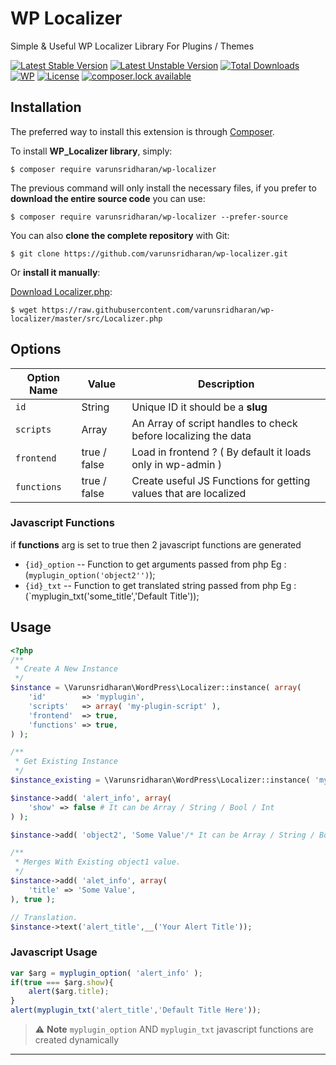 # WP Localizer
Simple & Useful WP Localizer Library For Plugins / Themes

[![Latest Stable Version][latest-stable-version-img]][latest-stable-version-link]
[![Latest Unstable Version][latest-Unstable-version-img]][latest-Unstable-version-link]
[![Total Downloads][total-downloads-img]][total-downloads-link]
[![WP][wpcs-img]][wpcs-link]
[![License][license-img]][license-link]
[![composer.lock available][composerlock-img]][composerlock-link]

## Installation
The preferred way to install this extension is through [Composer][composer].

To install **WP_Localizer library**, simply:

    $ composer require varunsridharan/wp-localizer

The previous command will only install the necessary files, if you prefer to **download the entire source code** you can use:

    $ composer require varunsridharan/wp-localizer --prefer-source

You can also **clone the complete repository** with Git:

    $ git clone https://github.com/varunsridharan/wp-localizer.git

Or **install it manually**:

[Download Localizer.php][downloadphp]:

    $ wget https://raw.githubusercontent.com/varunsridharan/wp-localizer/master/src/Localizer.php


## Options
| Option Name | Value | Description |
| --- | --- | --- |
| `id` |  String | Unique ID it should be a **slug** |
| `scripts` | Array |  An Array of script handles to check before localizing the data  |
| `frontend` | true / false |  Load in frontend ? ( By default it loads only in wp-admin )
| `functions` | true / false |  Create useful JS Functions for getting values that are localized

### Javascript Functions
if **functions** arg is set to true then 2 javascript functions are generated
* `{id}_option` -- Function to get arguments passed from php Eg : (`myplugin_option('object2'')`);
* `{id}_txt` -- Function to get translated string passed from php Eg : (`myplugin_txt('some_title','Default Title'));

## Usage

```php
<?php
/**
 * Create A New Instance
 */
$instance = \Varunsridharan\WordPress\Localizer::instance( array(
    'id'        => 'myplugin',
    'scripts'   => array( 'my-plugin-script' ),
    'frontend'  => true,
    'functions' => true,
) );

/**
 * Get Existing Instance
 */
$instance_existing = \Varunsridharan\WordPress\Localizer::instance( 'myplugin' );

$instance->add( 'alert_info', array(
    'show' => false # It can be Array / String / Bool / Int
) );

$instance->add( 'object2', 'Some Value'/* It can be Array / String / Bool / Int */ );

/**
 * Merges With Existing object1 value.
 */
$instance->add( 'alet_info', array(
	'title' => 'Some Value',
), true );

// Translation.
$instance->text('alert_title',__('Your Alert Title'));

```
### Javascript Usage
```javascript
var $arg = myplugin_option( 'alert_info' );
if(true === $arg.show){
	alert($arg.title);
}
alert(myplugin_txt('alert_title','Default Title Here'));
```

> ⚠️ **Note** `myplugin_option` AND `myplugin_txt` javascript functions are created dynamically 


---

<!-- START common-footer.mustache  -->

<!-- END common-footer.mustache  -->


[composer]: http://getcomposer.org/download/
[downloadphp]:https://raw.githubusercontent.com/varunsridharan/wp-localizer/master/src/Localizer.php


[latest-stable-version-img]: https://poser.pugx.org/varunsridharan/wp-localizer/version
[latest-Unstable-version-img]: https://poser.pugx.org/varunsridharan/wp-localizer/v/unstable
[total-downloads-img]: https://poser.pugx.org/varunsridharan/wp-localizer/downloads
[Latest-Unstable-version-img]: https://poser.pugx.org/varunsridharan/wp-localizer/v/unstable
[wpcs-img]: https://img.shields.io/badge/WordPress-Standar-1abc9c.svg
[license-img]: https://poser.pugx.org/varunsridharan/wp-localizer/license
[composerlock-img]: https://poser.pugx.org/varunsridharan/wp-localizer/composerlock

[latest-stable-version-link]: https://packagist.org/packages/varunsridharan/wp-localizer
[latest-Unstable-version-link]: https://packagist.org/packages/varunsridharan/wp-localizer
[total-downloads-link]: https://packagist.org/packages/varunsridharan/wp-localizer
[Latest-Unstable-Version-link]: https://packagist.org/packages/varunsridharan/wp-localizer
[wpcs-link]: https://github.com/WordPress-Coding-Standards/WordPress-Coding-Standards/
[license-link]: https://packagist.org/packages/varunsridharan/wp-localizer
[composerlock-link]: https://packagist.org/packages/varunsridharan/wp-localizer
